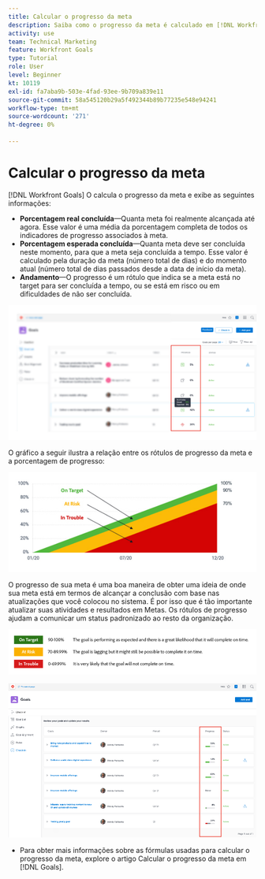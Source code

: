 ```yaml
---
title: Calcular o progresso da meta
description: Saiba como o progresso da meta é calculado em [!DNL Workfront Goals].
activity: use
team: Technical Marketing
feature: Workfront Goals
type: Tutorial
role: User
level: Beginner
kt: 10119
exl-id: fa7aba9b-503e-4fad-93ee-9b709a839e11
source-git-commit: 58a545120b29a5f492344b89b77235e548e94241
workflow-type: tm+mt
source-wordcount: '271'
ht-degree: 0%

---
```


# Calcular o progresso da meta

[!DNL Workfront Goals] O calcula o progresso da meta e exibe as seguintes informações:

* **Porcentagem real concluída**—Quanta meta foi realmente alcançada até agora. Esse valor é uma média da porcentagem completa de todos os indicadores de progresso associados à meta.
* **Porcentagem esperada concluída**—Quanta meta deve ser concluída neste momento, para que a meta seja concluída a tempo. Esse valor é calculado pela duração da meta (número total de dias) e do momento atual (número total de dias passados desde a data de início da meta).
* **Andamento**—O progresso é um rótulo que indica se a meta está no target para ser concluída a tempo, ou se está em risco ou em dificuldades de não ser concluída.

![Uma captura de tela do progresso da meta em [!DNL Workfront Goals]](assets/13-workfront-goals-percent-complete.png)

O gráfico a seguir ilustra a relação entre os rótulos de progresso da meta e a porcentagem de progresso:

![Um gráfico que ilustra a relação entre rótulos de progresso de meta e porcentagem de progresso](assets/14-workfront-goals-progress-statuses.jpeg)

O progresso de sua meta é uma boa maneira de obter uma ideia de onde sua meta está em termos de alcançar a conclusão com base nas atualizações que você colocou no sistema. É por isso que é tão importante atualizar suas atividades e resultados em Metas. Os rótulos de progresso ajudam a comunicar um status padronizado ao resto da organização.

![Um gráfico que cobre os diferentes rótulos de progresso em [!DNL Workfront Goals]](assets/15-workfront-goals-progress-bar-code.png)

![Uma captura de tela da coluna de porcentagem de progresso da meta no [!UICONTROL Check-in] seção de [!DNL Workfront Goals]](assets/16-workfront-goals-progress-status-bar.png)

<!-- Learn more graphic -->

* Para obter mais informações sobre as fórmulas usadas para calcular o progresso da meta, explore o artigo Calcular o progresso da meta em [!DNL   Goals].


<!-- need link to documentation article, above -->
